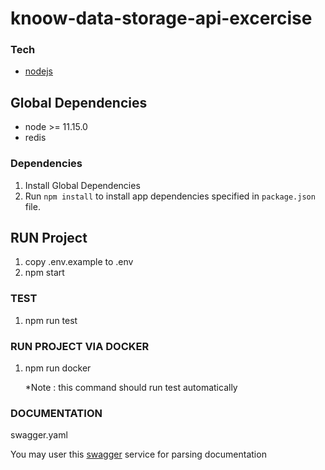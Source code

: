 # knoow-data-storage-api-excercise 

### Tech
 * [nodejs] 
 
## Global Dependencies
- node >= 11.15.0
- redis

### Dependencies
1. Install Global Dependencies
2. Run `npm install` to install app dependencies specified in `package.json` file.

## RUN Project
1. copy .env.example to .env
2. npm start

### TEST
1. npm run test
 
### RUN PROJECT VIA DOCKER
1. npm run docker

    *Note : this command should run test automatically

### DOCUMENTATION
swagger.yaml

You may user this [swagger] service for parsing documentation

[nodejs]: <https://nodejs.org/en/download/>
[swagger]: <https://editor.swagger.io/>